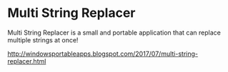 # Multi String Replacer
Multi String Replacer is a small and portable application that can replace multiple strings at once!

http://windowsportableapps.blogspot.com/2017/07/multi-string-replacer.html


